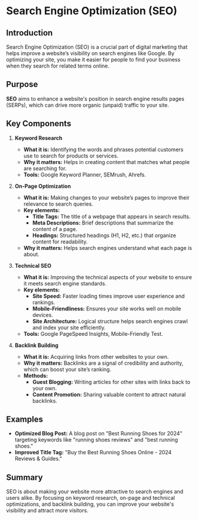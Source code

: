 # Search Engine Optimization (SEO)

## Introduction

Search Engine Optimization (SEO) is a crucial part of digital marketing that helps improve a website’s visibility on search engines like Google. By optimizing your site, you make it easier for people to find your business when they search for related terms online.

## Purpose

**SEO** aims to enhance a website's position in search engine results pages (SERPs), which can drive more organic (unpaid) traffic to your site.

## Key Components

1. **Keyword Research**
   - **What it is:** Identifying the words and phrases potential customers use to search for products or services.
   - **Why it matters:** Helps in creating content that matches what people are searching for.
   - **Tools:** Google Keyword Planner, SEMrush, Ahrefs.

2. **On-Page Optimization**
   - **What it is:** Making changes to your website’s pages to improve their relevance to search queries.
   - **Key elements:**
     - **Title Tags:** The title of a webpage that appears in search results.
     - **Meta Descriptions:** Brief descriptions that summarize the content of a page.
     - **Headings:** Structured headings (H1, H2, etc.) that organize content for readability.
   - **Why it matters:** Helps search engines understand what each page is about.

3. **Technical SEO**
   - **What it is:** Improving the technical aspects of your website to ensure it meets search engine standards.
   - **Key elements:**
     - **Site Speed:** Faster loading times improve user experience and rankings.
     - **Mobile-Friendliness:** Ensures your site works well on mobile devices.
     - **Site Architecture:** Logical structure helps search engines crawl and index your site efficiently.
   - **Tools:** Google PageSpeed Insights, Mobile-Friendly Test.

4. **Backlink Building**
   - **What it is:** Acquiring links from other websites to your own.
   - **Why it matters:** Backlinks are a signal of credibility and authority, which can boost your site’s ranking.
   - **Methods:**
     - **Guest Blogging:** Writing articles for other sites with links back to your own.
     - **Content Promotion:** Sharing valuable content to attract natural backlinks.

## Examples

- **Optimized Blog Post:** A blog post on "Best Running Shoes for 2024" targeting keywords like "running shoes reviews" and "best running shoes."
- **Improved Title Tag:** "Buy the Best Running Shoes Online - 2024 Reviews & Guides."

## Summary

SEO is about making your website more attractive to search engines and users alike. By focusing on keyword research, on-page and technical optimizations, and backlink building, you can improve your website's visibility and attract more visitors.
